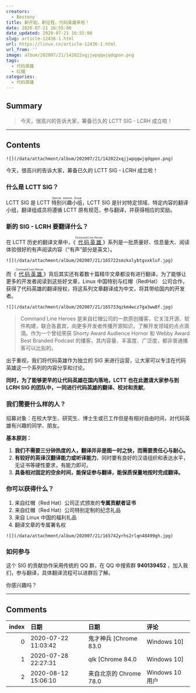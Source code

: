 ```yaml
---
creators:
  - Bestony
title: 新开始，新征程，代码英雄来啦！
date: 2020-07-21 16:55:00
date_updated: 2020-07-21 16:55:00
slug: article-12436-1.html
url: https://linux.cn/article-12436-1.html
url_from: ''
image: album/202007/21/142022xqjjwpqqwjqdqpon.png
tags:
  - 代码英雄
  - 红帽
categories:
  - 代码英雄
---
```


## Summary

> 今天，很高兴的告诉大家，筹备已久的 LCTT SIG - LCRH 成立啦！

***

<!-- more -->

## Contents

`![](/data/attachment/album/202007/21/142022xqjjwpqqwjqdqpon.png)`

今天，很高兴的告诉大家，筹备已久的 LCTT SIG - LCRH 成立啦！

### 什么是 LCTT SIG？

LCTT SIG 是 LCTT <ruby> 特别兴趣小组 <rp>  （ </rp> <rt>  Special Interest Group </rt> <rp>  ） </rp></ruby>，LCTT SIG 是针对特定领域、特定内容的翻译小组，翻译组成员将遵循 LCTT 原有规范，参与翻译，并获得相应的奖励。

### 新的 SIG - LCRH 要翻译什么？

在 LCTT 历史的翻译文章中，《<ruby> <a href="/article-11251-1.html">  代码英雄 </a> <rp>  （ </rp> <rt>  Command Line Heroes </rt> <rp>  ） </rp></ruby>》系列是一批质量好、信息量大、阅读体验很好的有声阅读内容（“有声”部分是英文）。

`![](/data/attachment/album/202007/21/165722smzkxlybtgvxkluf.jpg)`

而《<ruby> <a href="/article-11251-1.html">  代码英雄 </a> <rp>  （ </rp> <rt>  Command Line Heroes </rt> <rp>  ） </rp></ruby>》背后其实还有着数十篇精华文章都没有进行翻译，为了能够让更多的开发者阅读到这些好文章，Linux 中国特别与红帽（RedHat） 公司合作，获得了代码英雄的翻译授权，将这系列文章翻译成为中文，将其带给国内的开发者。

`![](/data/attachment/album/202007/21/165733qzkm4wcz7ga3ww8f.jpg)`

> 
> Command Line Heroes 是来自红帽公司的一款原创播客，它关注开源、软件构建，联合各嘉宾，向更多开发者传播开源知识，了解开发领域的点点滴滴。作为一个曾经荣获 Shorty Award Audience Hornor 和 Webby Award Best Branded Podcast 的播客，其内容量、丰富度、广泛度，都非普通播客可以比拟的。
> 
> 
> 

出于重视，我们将代码英雄作为独立的 SIG 来进行运营，让大家可以专注在代码英雄这一个系列的内容分享和讨论。

**同时，为了能够更早的让代码英雄在国内落地，LCTT 也在此邀请大家参与到 LCRH SIG 的团队中，一同进行代码英雄的翻译、校对和贡献**。

### 我们需要什么样的人？

招募对象：在校大学生、研究生、博士生或已工作但是有相对自由时间，对代码英雄有兴趣的同学、朋友。

**基本原则：**

1. **我们不需要三分钟热度的人，翻译并非是图一时之快，而需要责任心与耐心。**
2. **有较好的英译汉翻译能力或听译能力**，同时要有良好的汉语组织和表达水平，无证书等硬性要求，有能力即可。
3. **具备相对固定的空余时间，能保证参与翻译，能保质保量地按时完成翻译。**

### 你可以获得什么？

1. 来自红帽（Red Hat）公司正式颁发的**专属贡献者证书**
2. 来自红帽（Red Hat）公司特别定制的纪念礼品
3. 来自 Linux 中国的福利礼品
4. 翻译文章的专属署名权

`![](/data/attachment/album/202007/21/165742yrhs2rlqn48499gh.jpg)`

### 如何参与

这个 SIG 的贡献协作采用传统的 QQ 群，在 QQ 中搜索群 **940139452** ，加入我们，参与翻译，具体翻译流程可以进群后了解。

你感兴趣吗？

***

## Comments

|   index | 日期                | 日期                                   | 评论                                                      |
|--------:|:--------------------|:---------------------------------------|:----------------------------------------------------------|
|       0 | 2020-07-22 11:03:42 | 鬼才神兵 [Chrome 83.0|Windows 10]      | 大神的新项目……                                            |
|       1 | 2020-07-28 22:27:31 | qlk [Chrome 84.0|Windows 10]           | 听到了S3E08，能听懂部分，达不到要求的水平，只能送去祝福了 |
|       2 | 2020-08-12 15:06:10 | 来自北京的 Chrome 78.0|Windows 10 用户 | 只能看看翻译后的故事                                      |
